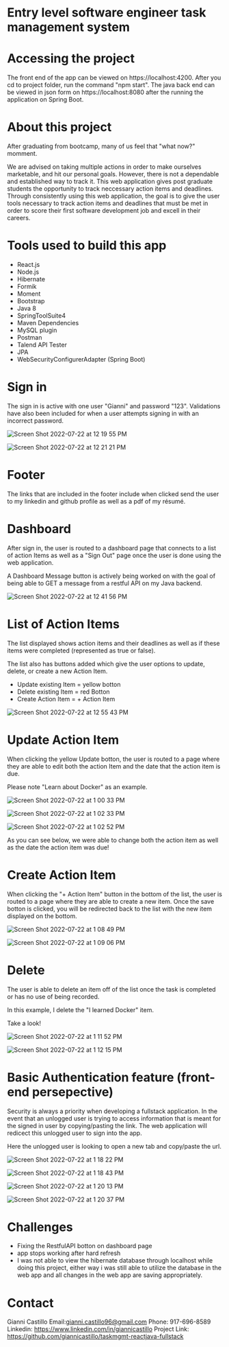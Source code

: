 # Entry level software engineer task management system 

# Accessing the project
The front end of the app can be viewed on https://localhost:4200.  After you cd to project folder, run the command "npm start". The java back end can be viewed in json form on https://localhost:8080 after the running the application on Spring Boot.  

# About this project 

After graduating from bootcamp, many of us feel that "what now?" momment.  

We are advised on taking multiple actions in order to make ourselves marketable, and hit our personal goals.  However, there is not a dependable and established way to track it. This web application gives post graduate students the opportunity to track neccessary action items and deadlines.  Through consistently using this web application, the goal is to give the user tools necessary to track action items and deadlines that must be met in order to score their first software development job and excell in their careers.  


# Tools used to build this app
  - React.js
  - Node.js
  - Hibernate 
  - Formik
  - Moment
  - Bootstrap 
  - Java 8 
  - SpringToolSuite4 
  - Maven Dependencies 
  - MySQL plugin 
  - Postman 
  - Talend API Tester
  - JPA 
  - WebSecurityConfigurerAdapter (Spring Boot) 
  
  # Sign in
  
  The sign in is active with one user "Gianni" and password "123". Validations have also been included for when a user attempts signing in with an incorrect password.  
  
    
  ![Screen Shot 2022-07-22 at 12 19 55 PM](https://user-images.githubusercontent.com/66094112/180481754-287e1fb5-9947-4df9-9191-0df13e66dd8a.png)

![Screen Shot 2022-07-22 at 12 21 21 PM](https://user-images.githubusercontent.com/66094112/180482041-adcc146f-a4bd-4a4c-8966-929a369a23a6.png)

# Footer
  The links that are included in the footer include when clicked send the user to my linkedin and github profile as well as a pdf of my résumé.  
  
 # Dashboard 
 
 After sign in, the user is routed to a dashboard page that connects to a list of action Items as well as a "Sign Out" page once the user is done using the web application.  
 
 A Dashboard Message button is actively being worked on with the goal of being able to GET a message from a restful API on my Java backend.   
 

![Screen Shot 2022-07-22 at 12 41 56 PM](https://user-images.githubusercontent.com/66094112/180485489-0ec196a9-87da-40f1-975c-31befb983f76.png)


# List of Action Items 

The list displayed shows action items and their deadlines as well as if these items were completed (represented as true or false).

The list also has buttons added which give the user options to update, delete, or create a new Action Item.  

  - Update existing Item = yellow botton 
  - Delete existing Item = red Botton 
  - Create Action Item = + Action Item

![Screen Shot 2022-07-22 at 12 55 43 PM](https://user-images.githubusercontent.com/66094112/180487657-2bd7edc8-2a45-4b79-87d7-b368a76d7b37.png)


# Update Action Item 

  When clicking the yellow Update botton, the user is routed to a page where they are able to edit both the action Item and the date that the action item is due.  
  
  Please note "Learn about Docker" as an example. 
  
  ![Screen Shot 2022-07-22 at 1 00 33 PM](https://user-images.githubusercontent.com/66094112/180488506-3a0bc909-8c9d-4029-a1dc-8d497109d23f.png)
  
![Screen Shot 2022-07-22 at 1 02 33 PM](https://user-images.githubusercontent.com/66094112/180488823-ddc0539d-8a2e-4bd9-b809-7f46661ae52f.png)

![Screen Shot 2022-07-22 at 1 02 52 PM](https://user-images.githubusercontent.com/66094112/180488885-5a336771-d4b8-496b-9aeb-839e8049fcd0.png)


As you can see below, we were able to change both the action item as well as the date the action item was due! 

# Create Action Item 

  When clicking the "+ Action Item" button in the bottom of the list, the user is routed to a page where they are able to create a new item.  Once the save botton is clicked, you will be redirected back to the list with the new item displayed on the bottom. 

  ![Screen Shot 2022-07-22 at 1 08 49 PM](https://user-images.githubusercontent.com/66094112/180489811-eb6e1670-43e4-476a-818f-fb30993a0ce5.png)

![Screen Shot 2022-07-22 at 1 09 06 PM](https://user-images.githubusercontent.com/66094112/180489869-5c9ff3ac-cb0d-446d-9e5f-8532accdb523.png)

# Delete

The user is able to delete an item off of the list once the task is completed or has no use of being recorded.  

In this example, I delete the "I learned Docker" item. 

Take a look! 

![Screen Shot 2022-07-22 at 1 11 52 PM](https://user-images.githubusercontent.com/66094112/180490249-522d6054-c3e3-442b-a9a1-8abdd5a0b2a7.png)

![Screen Shot 2022-07-22 at 1 12 15 PM](https://user-images.githubusercontent.com/66094112/180490313-ba2ea896-66c3-429c-9959-8ed914343eb4.png)

# Basic Authentication feature (front-end persepective)

  Security is always a priority when developing a fullstack application.  In the event that an unlogged user is trying to access information that is meant for the signed in user by copying/pasting the link. The web application will redicect this unlogged user to sign into the app.  
  
  Here the unlogged user is looking to open a new tab and copy/paste the url.  
 
![Screen Shot 2022-07-22 at 1 18 22 PM](https://user-images.githubusercontent.com/66094112/180491243-b109f1ee-05bb-4396-b8ce-389305dc4075.png)

![Screen Shot 2022-07-22 at 1 18 43 PM](https://user-images.githubusercontent.com/66094112/180491302-7c02de30-f8ab-4173-966b-df525045ce80.png)


![Screen Shot 2022-07-22 at 1 20 13 PM](https://user-images.githubusercontent.com/66094112/180491533-25574574-0e28-4ddb-a0ff-561b048e2f99.png)

![Screen Shot 2022-07-22 at 1 20 37 PM](https://user-images.githubusercontent.com/66094112/180491591-39aa3418-8669-4adb-9556-e1be5b4fbf28.png)

# Challenges 
  - Fixing the RestfulAPI botton on dashboard page
  - app stops working after hard refresh 
  - I was not able to view the hibernate database through localhost while doing this project, either way i was still able to utilize the database in the web app and all changes in the web app are saving appropriately.  


  # Contact
  Gianni Castillo
  Email:gianni.castillo96@gmail.com
  Phone: 917-696-8589
  Linkedin: https://www.linkedin.com/in/giannicastillo
  Project Link: https://github.com/giannicastillo/taskmgmt-reactjava-fullstack


